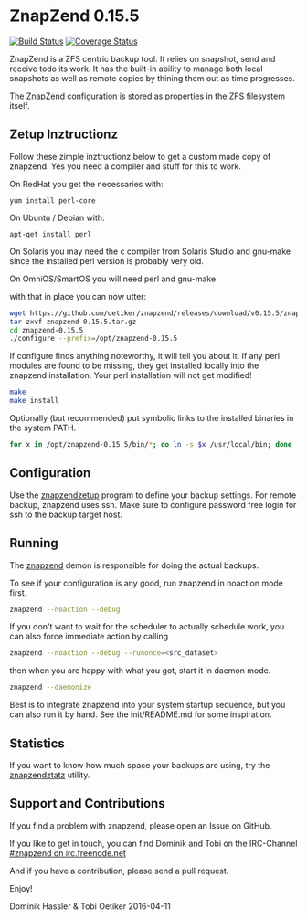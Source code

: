 ZnapZend 0.15.5
===============

[![Build Status](https://travis-ci.org/oetiker/znapzend.svg?branch=master)](https://travis-ci.org/oetiker/znapzend)
[![Coverage Status](https://img.shields.io/coveralls/oetiker/znapzend.svg)](https://coveralls.io/r/oetiker/znapzend?branch=master)

ZnapZend is a ZFS centric backup tool. It relies on snapshot, send and
receive todo its work. It has the built-in ability to manage both local
snapshots as well as remote copies by thining them out as time progresses.

The ZnapZend configuration is stored as properties in the ZFS filesystem
itself.

Zetup Inztructionz
------------------

Follow these zimple inztructionz below to get a custom made copy of
znapzend. Yes you need a compiler and stuff for this to work.

On RedHat you get the necessaries with:

    yum install perl-core

On Ubuntu / Debian with:

    apt-get install perl

On Solaris you may need the c compiler from Solaris Studio and gnu-make
since the installed perl version is probably very old.

On OmniOS/SmartOS you will need perl and gnu-make

with that in place you can now utter:

```sh
wget https://github.com/oetiker/znapzend/releases/download/v0.15.5/znapzend-0.15.5.tar.gz
tar zxvf znapzend-0.15.5.tar.gz
cd znapzend-0.15.5
./configure --prefix=/opt/znapzend-0.15.5
```

If configure finds anything noteworthy, it will tell you about it.  If any
perl modules are found to be missing, they get installed locally into the znapzend
installation. Your perl installation will not get modified!

```sh
make
make install
```

Optionally (but recommended) put symbolic links to the installed binaries in the
system PATH.

```sh
for x in /opt/znapzend-0.15.5/bin/*; do ln -s $x /usr/local/bin; done
```

Configuration
-------------

Use the [znapzendzetup](doc/znapzendzetup.pod) program to define your backup settings. For remote backup, znapzend uses ssh.
Make sure to configure password free login for ssh to the backup target host.

Running
-------

The [znapzend](doc/znapzend.pod) demon is responsible for doing the actual backups.

To see if your configuration is any good, run znapzend in noaction mode first.

```sh
znapzend --noaction --debug
```

If you don't want to wait for the scheduler to actually schedule work, you can also force immediate action by calling

```sh
znapzend --noaction --debug --runonce=<src_dataset>
```

then when you are happy with what you got, start it in daemon mode.

```sh
znapzend --daemonize
```

Best is to integrate znapzend into your system startup sequence, but you can also
run it by hand. See the init/README.md for some inspiration.

Statistics
----------

If you want to know how much space your backups are using, try the
[znapzendztatz](doc/znapzendztatz.pod) utility.

Support and Contributions
-------------------------
If you find a problem with znapzend, please open an Issue on GitHub.

If you like to get in touch, you can find Dominik and Tobi on the IRC-Channel [#znapzend on irc.freenode.net](irc://irc.freenode.net/#znapzend)

And if you have a contribution, please send a pull request.

Enjoy!

Dominik Hassler & Tobi Oetiker
2016-04-11
